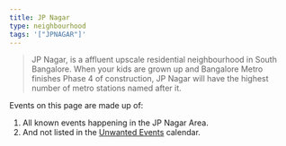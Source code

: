```yaml
---
title: JP Nagar
type: neighbourhood
tags: '["JPNAGAR"]'
--- 
```

> JP Nagar, is a affluent upscale residential neighbourhood in South Bangalore.
When your kids are grown up and Bangalore Metro finishes Phase 4 of construction, 
JP Nagar will have the highest number of metro stations named after it.

Events on this page are made up of:

1. All known events happening in the JP Nagar Area.
2. And not listed in the [Unwanted Events](/cal/unwanted/) calendar.